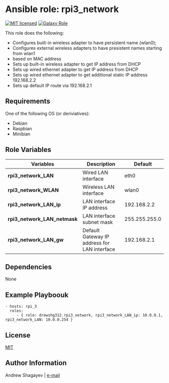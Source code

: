 Ansible role: rpi3_network
=========

[![MIT licensed][mit-badge]][mit-link]
[![Galaxy Role][role-badge]][galaxy-link]

This role does the following:

 - Configures built-in wireless adapter to have persistent name (wlan0);
 - Configures external wireless adapters to have presistent names starting from wlan1
 - based on MAC address
 - Sets up built-in wireless adapter to get IP address from DHCP
 - Sets up wired ethernet adapter to get IP address from DHCP
 - Sets up wired ethernet adapter to get additional static IP address 192.168.2.2
 - Sets up default IP route via 192.168.2.1

Requirements
------------

One of the following OS (or deriviatives):
 - Debian
 - Raspbian
 - Minibian

Role Variables
--------------
| Variables | Description | Default|
|-----------|-------------|--------|
| **rpi3_network_LAN** | Wired LAN interface | eth0 |
| **rpi3_network_WLAN** | Wireless LAN interface | wlan0 |
| **rpi3_network_LAN_ip** | LAN interface IP address | 192.168.2.2 |
| **rpi3_network_LAN_netmask** | LAN interface subnet mask | 255.255.255.0 |
| **rpi3_network_LAN_gw** | Default Gateway IP address for LAN interface | 192.168.2.1 |

Dependencies
------------

None

Example Playboouk
----------------

    - hosts: rpi_3
      roles:
         - { role: drewshg312.rpi3_network, rpi3_network_LAN_ip: 10.0.0.1, rpi3_network_LAN: 10.0.0.254 }

License
-------

[MIT][mit-link]

Author Information
------------------

Andrew Shagayev | [e-mail](mailto:drewshg@gmail.com)

[role-badge]: https://img.shields.io/badge/role-drew--kun.rpi3__network-green.svg
[galaxy-link]: https://galaxy.ansible.com/drew-kun/rpi3_network/
[mit-badge]: https://img.shields.io/badge/license-MIT-blue.svg
[mit-link]: https://raw.githubusercontent.com/drew-kun/ansible-rpi3_network/master/LICENSE
